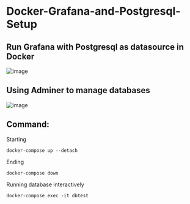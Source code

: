 # Docker-Grafana-and-Postgresql-Setup

## Run Grafana with Postgresql as datasource in Docker

![image](https://user-images.githubusercontent.com/27355460/184603177-d73c47cf-cfff-4cf0-86fb-23aa26437196.png)

## Using Adminer to manage databases

![image](https://user-images.githubusercontent.com/27355460/184603412-08f00e50-f124-4a83-b334-72513b9cfff8.png)

## Command:

Starting
```
docker-compose up --detach
```

Ending
```
docker-compose down
```

Running database interactively
```
docker-compose exec -it dbtest 
```
